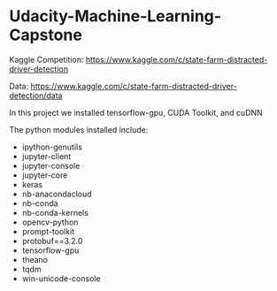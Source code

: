 # Udacity-Machine-Learning-Capstone

Kaggle Competition:
https://www.kaggle.com/c/state-farm-distracted-driver-detection

Data:
https://www.kaggle.com/c/state-farm-distracted-driver-detection/data

In this project we installed tensorflow-gpu, CUDA Toolkit, and cuDNN

The python modules installed include:

  - ipython-genutils
  - jupyter-client
  - jupyter-console
  - jupyter-core
  - keras
  - nb-anacondacloud
  - nb-conda
  - nb-conda-kernels
  - opencv-python
  - prompt-toolkit
  - protobuf==3.2.0
  - tensorflow-gpu
  - theano
  - tqdm
  - win-unicode-console